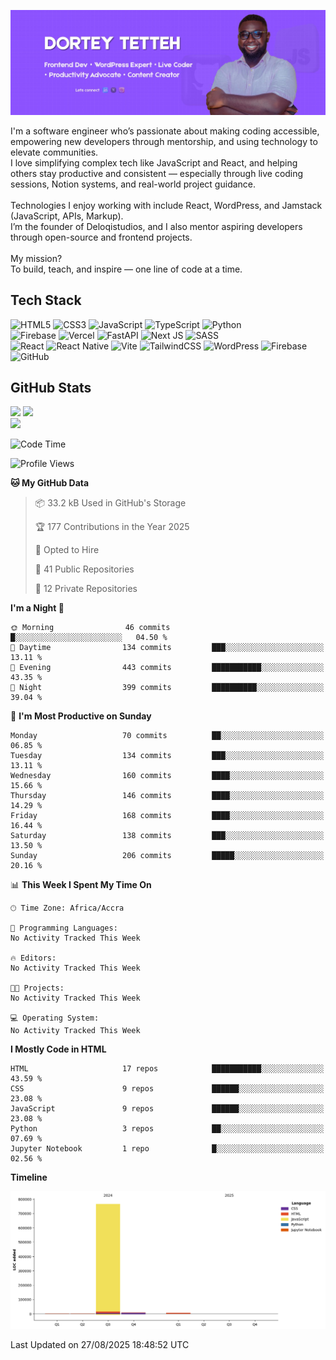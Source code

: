 ![Dortey Tetteh Banner](./assets/DORTEYTETTEH.jpg)


I'm a software engineer who’s passionate about making coding accessible, empowering new developers through mentorship, and using technology to elevate communities.<br>I love simplifying complex tech like JavaScript and React, and helping others stay productive and consistent — especially through live coding sessions, Notion systems, and real-world project guidance.<br><br>Technologies I enjoy working with include React, WordPress, and Jamstack (JavaScript, APIs, Markup).<br>I’m the founder of Deloqistudios, and I also mentor aspiring developers through open-source and frontend projects.<br><br>My mission?<br>To build, teach, and inspire — one line of code at a time.


## Tech Stack
![HTML5](https://img.shields.io/badge/html5-%23E34F26.svg?style=flat&logo=html5&logoColor=white) ![CSS3](https://img.shields.io/badge/css3-%231572B6.svg?style=flat&logo=css3&logoColor=white) ![JavaScript](https://img.shields.io/badge/javascript-%23323330.svg?style=flat&logo=javascript&logoColor=%23F7DF1E) ![TypeScript](https://img.shields.io/badge/typescript-%23007ACC.svg?style=flat&logo=typescript&logoColor=white) ![Python](https://img.shields.io/badge/python-3670A0?style=flat&logo=python&logoColor=ffdd54)<br/> ![Firebase](https://img.shields.io/badge/firebase-%23039BE5.svg?style=flat&logo=firebase) ![Vercel](https://img.shields.io/badge/vercel-%23000000.svg?style=flat&logo=vercel&logoColor=white) ![FastAPI](https://img.shields.io/badge/FastAPI-005571?style=flat&logo=fastapi) ![Next JS](https://img.shields.io/badge/Next-black?style=flat&logo=next.js&logoColor=white) ![SASS](https://img.shields.io/badge/SASS-hotpink.svg?style=flat&logo=SASS&logoColor=white)<br/> ![React](https://img.shields.io/badge/react-%2320232a.svg?style=flat&logo=react&logoColor=%2361DAFB) ![React Native](https://img.shields.io/badge/react_native-%2320232a.svg?style=flat&logo=react&logoColor=%2361DAFB) ![Vite](https://img.shields.io/badge/vite-%23646CFF.svg?style=flat&logo=vite&logoColor=white) ![TailwindCSS](https://img.shields.io/badge/tailwindcss-%2338B2AC.svg?style=flat&logo=tailwind-css&logoColor=white) ![WordPress](https://img.shields.io/badge/WordPress-%23117AC9.svg?style=flat&logo=WordPress&logoColor=white) ![Firebase](https://img.shields.io/badge/firebase-a08021?style=flat&logo=firebase&logoColor=ffcd34) ![GitHub](https://img.shields.io/badge/github-%23121011.svg?style=flat&logo=github&logoColor=white)

## GitHub Stats
![](https://github-readme-stats.vercel.app/api?username=DorteyTetteh&theme=default&hide_border=false&include_all_commits=false&count_private=false)
![](https://nirzak-streak-stats.vercel.app/?user=DorteyTetteh&theme=default&hide_border=false)<br/>
![](https://github-readme-stats.vercel.app/api/top-langs/?username=DorteyTetteh&theme=default&hide_border=false&include_all_commits=false&count_private=false&layout=compact)

<!-- Proudly created with GPRM ( https://gprm.itsvg.in ) -->

<!--START_SECTION:waka-->
![Code Time](http://img.shields.io/badge/Code%20Time-46%20mins-blue)

![Profile Views](http://img.shields.io/badge/Profile%20Views-0-blue)

**🐱 My GitHub Data** 

> 📦 33.2 kB Used in GitHub's Storage 
 > 
> 🏆 177 Contributions in the Year 2025
 > 
> 💼 Opted to Hire
 > 
> 📜 41 Public Repositories 
 > 
> 🔑 12 Private Repositories 
 > 
**I'm a Night 🦉** 

```text
🌞 Morning                46 commits          █░░░░░░░░░░░░░░░░░░░░░░░░   04.50 % 
🌆 Daytime                134 commits         ███░░░░░░░░░░░░░░░░░░░░░░   13.11 % 
🌃 Evening                443 commits         ███████████░░░░░░░░░░░░░░   43.35 % 
🌙 Night                  399 commits         ██████████░░░░░░░░░░░░░░░   39.04 % 
```
📅 **I'm Most Productive on Sunday** 

```text
Monday                   70 commits          ██░░░░░░░░░░░░░░░░░░░░░░░   06.85 % 
Tuesday                  134 commits         ███░░░░░░░░░░░░░░░░░░░░░░   13.11 % 
Wednesday                160 commits         ████░░░░░░░░░░░░░░░░░░░░░   15.66 % 
Thursday                 146 commits         ████░░░░░░░░░░░░░░░░░░░░░   14.29 % 
Friday                   168 commits         ████░░░░░░░░░░░░░░░░░░░░░   16.44 % 
Saturday                 138 commits         ███░░░░░░░░░░░░░░░░░░░░░░   13.50 % 
Sunday                   206 commits         █████░░░░░░░░░░░░░░░░░░░░   20.16 % 
```


📊 **This Week I Spent My Time On** 

```text
🕑︎ Time Zone: Africa/Accra

💬 Programming Languages: 
No Activity Tracked This Week

🔥 Editors: 
No Activity Tracked This Week

🐱‍💻 Projects: 
No Activity Tracked This Week

💻 Operating System: 
No Activity Tracked This Week
```

**I Mostly Code in HTML** 

```text
HTML                     17 repos            ███████████░░░░░░░░░░░░░░   43.59 % 
CSS                      9 repos             ██████░░░░░░░░░░░░░░░░░░░   23.08 % 
JavaScript               9 repos             ██████░░░░░░░░░░░░░░░░░░░   23.08 % 
Python                   3 repos             ██░░░░░░░░░░░░░░░░░░░░░░░   07.69 % 
Jupyter Notebook         1 repo              █░░░░░░░░░░░░░░░░░░░░░░░░   02.56 % 
```



**Timeline**

![Lines of Code chart](https://raw.githubusercontent.com/DorteyTetteh/DorteyTetteh/main/assets/bar_graph.png)


 Last Updated on 27/08/2025 18:48:52 UTC
<!--END_SECTION:waka-->


